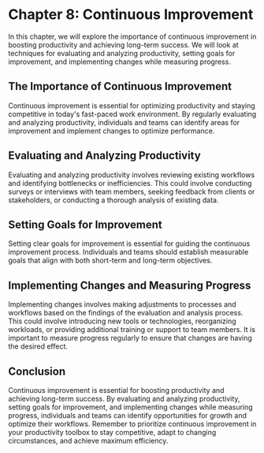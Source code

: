 Chapter 8: Continuous Improvement
=================================

In this chapter, we will explore the importance of continuous improvement in boosting productivity and achieving long-term success. We will look at techniques for evaluating and analyzing productivity, setting goals for improvement, and implementing changes while measuring progress.

The Importance of Continuous Improvement
----------------------------------------

Continuous improvement is essential for optimizing productivity and staying competitive in today's fast-paced work environment. By regularly evaluating and analyzing productivity, individuals and teams can identify areas for improvement and implement changes to optimize performance.

Evaluating and Analyzing Productivity
-------------------------------------

Evaluating and analyzing productivity involves reviewing existing workflows and identifying bottlenecks or inefficiencies. This could involve conducting surveys or interviews with team members, seeking feedback from clients or stakeholders, or conducting a thorough analysis of existing data.

Setting Goals for Improvement
-----------------------------

Setting clear goals for improvement is essential for guiding the continuous improvement process. Individuals and teams should establish measurable goals that align with both short-term and long-term objectives.

Implementing Changes and Measuring Progress
-------------------------------------------

Implementing changes involves making adjustments to processes and workflows based on the findings of the evaluation and analysis process. This could involve introducing new tools or technologies, reorganizing workloads, or providing additional training or support to team members. It is important to measure progress regularly to ensure that changes are having the desired effect.

Conclusion
----------

Continuous improvement is essential for boosting productivity and achieving long-term success. By evaluating and analyzing productivity, setting goals for improvement, and implementing changes while measuring progress, individuals and teams can identify opportunities for growth and optimize their workflows. Remember to prioritize continuous improvement in your productivity toolbox to stay competitive, adapt to changing circumstances, and achieve maximum efficiency.
